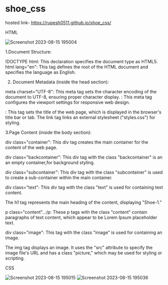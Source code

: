 # shoe_css
hosted link-  https://rupesh0511.github.io/shoe_css/

HTML


![Screenshot 2023-08-15 195004](https://github.com/rupesh0511/shoe_css/assets/69234169/9444b437-6d0e-4b61-ba1f-ea11f05fa3e9)

1.Document Structure:

!DOCTYPE html: This declaration specifies the document type as HTML5.
html lang="en": This tag defines the root of the HTML document and specifies the language as English.

2. Document Metadata (inside the head section):

meta charset="UTF-8": This meta tag sets the character encoding of the document to UTF-8, ensuring proper character display.
<meta name="viewport" content="width=device-width, initial-scale=1.0">: This meta tag configures the viewport settings for responsive web design.
<title>Document</title>: This tag sets the title of the web page, which is displayed in the browser's title bar or tab.
The link tag links an external stylesheet ("styles.css") for styling.

  
3.Page Content (inside the body section):

div class="container": This div tag creates the main container for the content of the web page.

div class="backcontainer": This div tag with the class "backcontainer" is an an empty container,for background styling.

div class="subcontainer": This div tag with the class "subcontainer" is used to create a sub-container within the main container.

div class="text": This div tag with the class "text" is used for containing text content.

 The h1 tag represents the main heading of the content, displaying "Shoe-1."

p class="content".../p: These p tags with the class "content" contain paragraphs of text content, which appear to be Lorem Ipsum placeholder text.

div class="image": This tag with the class "image" is used for containing an image.

The img tag displays an image. It uses the "src" attribute to specify the image file's URL and has a class "picture," which may be used for styling or scripting.


CSS


![Screenshot 2023-08-15 195015](https://github.com/rupesh0511/shoe_css/assets/69234169/c14d2b1e-6c20-4194-b1b6-3f7b91e7569f)
![Screenshot 2023-08-15 195036](https://github.com/rupesh0511/shoe_css/assets/69234169/900e3046-34e5-452a-9db7-b5bebbe9f0ad)

